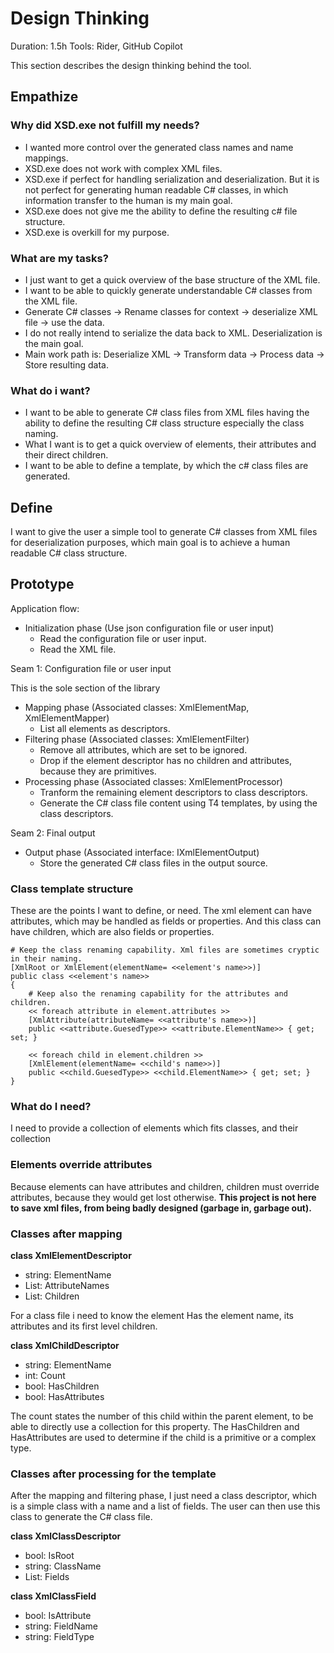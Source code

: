 ﻿# Design Thinking

Duration: 1.5h
Tools: Rider, GitHub Copilot

This section describes the design thinking behind the tool.

## Empathize

### Why did XSD.exe not fulfill my needs?

- I wanted more control over the generated class names and name mappings.
- XSD.exe does not work with complex XML files.
- XSD.exe if perfect for handling serialization and deserialization.
  But it is not perfect for generating human readable C# classes,
  in which information transfer to the human is my main goal.
- XSD.exe does not give me the ability to define the resulting c# file structure.
- XSD.exe is overkill for my purpose.

### What are my tasks?

- I just want to get a quick overview of the base structure of the XML file.
- I want to be able to quickly generate understandable C# classes from the XML file.
- Generate C# classes -> Rename classes for context -> deserialize XML file -> use the data.
- I do not really intend to serialize the data back to XML. Deserialization is the main goal.
- Main work path is: Deserialize XML -> Transform data -> Process data -> Store resulting data.

### What do i want?

- I want to be able to generate C# class files from XML files having the ability to define the resulting C# class
  structure especially the class naming.
- What I want is to get a quick overview of elements, their attributes and their direct children.
- I want to be able to define a template, by which the c# class files are generated.

## Define

I want to give the user a simple tool to generate C# classes from XML files for deserialization purposes, which
main goal is to achieve a human readable C# class structure.

## Prototype

Application flow:

- Initialization phase (Use json configuration file or user input)
    - Read the configuration file or user input.
    - Read the XML file.

Seam 1: Configuration file or user input

This is the sole section of the library

- Mapping phase (Associated classes: XmlElementMap, XmlElementMapper)
    - List all elements as descriptors.
- Filtering phase (Associated classes: XmlElementFilter)
    - Remove all attributes, which are set to be ignored.
    - Drop if the element descriptor has no children and attributes, because they are primitives.
- Processing phase (Associated classes: XmlElementProcessor)
    - Tranform the remaining element descriptors to class descriptors.
    - Generate the C# class file content using T4 templates, by using the class descriptors.

Seam 2: Final output

- Output phase (Associated interface: IXmlElementOutput)
    - Store the generated C# class files in the output source.

### Class template structure

These are the points I want to define, or need.
The xml element can have attributes, which may be handled as fields or properties.
And this class can have children, which are also fields or properties.

````
# Keep the class renaming capability. Xml files are sometimes cryptic in their naming.
[XmlRoot or XmlElement(elementName= <<element's name>>)]
public class <<element's name>>
{
    # Keep also the renaming capability for the attributes and children.
    << foreach attribute in element.attributes >>
    [XmlAttribute(attributeName= <<attribute's name>>)]
    public <<attribute.GuesedType>> <<attribute.ElementName>> { get; set; }
    
    << foreach child in element.children >>
    [XmlElement(elementName= <<child's name>>)]
    public <<child.GuesedType>> <<child.ElementName>> { get; set; }
}
````
### What do I need?

I need to provide a collection of elements which fits classes, and their collection

### Elements override attributes

Because elements can have attributes and children, children must override attributes,
because they would get lost otherwise. **This project is not here to save xml files,
from being badly designed (garbage in, garbage out).**


### Classes after mapping

**class XmlElementDescriptor**
+ string: ElementName
+ List<string>: AttributeNames
+ List<XmlChildDescriptor>: Children

For a class file i need to know the element
Has the element name, its attributes and its first level children.


**class XmlChildDescriptor**
+ string: ElementName
+ int: Count
+ bool: HasChildren
+ bool: HasAttributes

The count states the number of this child within the parent element, to be able to directly
use a collection for this property. The HasChildren and HasAttributes are used to determine
if the child is a primitive or a complex type.

### Classes after processing for the template

After the mapping and filtering phase, I just need a class descriptor, which is a simple class
with a name and a list of fields. The user can then use this class to generate the C# class file.

**class XmlClassDescriptor**
+ bool: IsRoot
+ string: ClassName            
+ List<XmlClassField>: Fields

**class XmlClassField**
+ bool: IsAttribute
+ string: FieldName
+ string: FieldType
